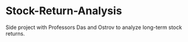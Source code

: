 # Stock-Return-Analysis
Side project with Professors Das and Ostrov to analyze long-term stock returns.

